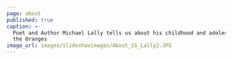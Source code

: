 ```yaml
---
page: about
published: true
caption: >-
  Poet and Author Michael Lally tells us about his childhood and adolescence in
  the Oranges
image_url: images/slideshowimages/About_SS_Lally2.JPG
---
```

